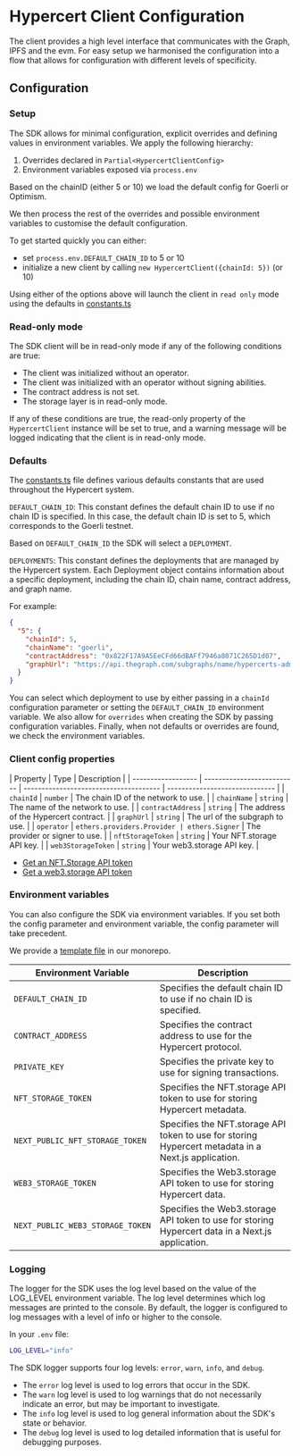 # Hypercert Client Configuration

The client provides a high level interface that communicates with the Graph, IPFS and the evm. For easy setup we harmonised the configuration into a flow that allows for configuration with different levels of specificity.

## Configuration

### Setup

The SDK allows for minimal configuration, explicit overrides and defining values in environment variables. We apply the following hierarchy:

1. Overrides declared in `Partial<HypercertClientConfig>`
2. Environment variables exposed via `process.env`

Based on the chainID (either 5 or 10) we load the default config for Goerli or Optimism.

We then process the rest of the overrides and possible environment variables to customise the default configuration.

To get started quickly you can either:

- set `process.env.DEFAULT_CHAIN_ID` to 5 or 10
- initialize a new client by calling `new HypercertClient({chainId: 5})` (or 10)

Using either of the options above will launch the client in `read only` mode using the defaults in [constants.ts](https://github.com/hypercerts-org/hypercerts/blob/main/sdk/src/constants.ts)

### Read-only mode

The SDK client will be in read-only mode if any of the following conditions are true:

- The client was initialized without an operator.
- The client was initialized with an operator without signing abilities.
- The contract address is not set.
- The storage layer is in read-only mode.

If any of these conditions are true, the read-only property of the `HypercertClient` instance will be set to true, and a warning message will be logged indicating that the client is in read-only mode.

### Defaults

The [constants.ts](https://github.com/hypercerts-org/hypercerts/blob/main/sdk/src/constants.ts) file defines various defaults constants that are used throughout the Hypercert system.

`DEFAULT_CHAIN_ID`: This constant defines the default chain ID to use if no chain ID is specified. In this case, the
default chain ID is set to 5, which corresponds to the Goerli testnet.

Based on `DEFAULT_CHAIN_ID` the SDK will select a `DEPLOYMENT`.

`DEPLOYMENTS`: This constant defines the deployments that are managed by the Hypercert system. Each Deployment object
contains information about a specific deployment, including the chain ID, chain name, contract address, and graph name.

For example:

```json
{
  "5": {
    "chainId": 5,
    "chainName": "goerli",
    "contractAddress": "0x822F17A9A5EeCFd66dBAFf7946a8071C265D1d07",
    "graphUrl": "https://api.thegraph.com/subgraphs/name/hypercerts-admin/hypercerts-testnet"
  }
}
```

You can select which deployment to use by either passing in a `chainId` configuration parameter or setting the `DEFAULT_CHAIN_ID` environment variable. We also allow for `overrides`
when creating the SDK by passing configuration variables. Finally, when not defaults or overrides are found, we check the environment variables.

### Client config properties

| Property           | Type                       | Description                            |
| ------------------ | -------------------------- | -------------------------------------- | ------------------------------ |
| `chainId`          | `number`                   | The chain ID of the network to use.    |
| `chainName`        | `string`                   | The name of the network to use.        |
| `contractAddress`  | `string`                   | The address of the Hypercert contract. |
| `graphUrl`         | `string`                   | The url of the subgraph to use.        |
| `operator`         | `ethers.providers.Provider | ethers.Signer`                         | The provider or signer to use. |
| `nftStorageToken`  | `string`                   | Your NFT.storage API key.              |
| `web3StorageToken` | `string`                   | Your web3.storage API key.             |

- [Get an NFT.Storage API token](https://nft.storage/docs/#get-an-api-token)
- [Get a web3.storage API token](https://web3.storage/docs/how-tos/generate-api-token/)

### Environment variables

You can also configure the SDK via environment variables. If you set both the config parameter and environment variable, the config parameter will take precedent.

We provide a [template file](https://github.com/hypercerts-org/hypercerts/blob/main/sdk/.env.template) in our monorepo.

| Environment Variable             | Description                                                                                         |
| -------------------------------- | --------------------------------------------------------------------------------------------------- |
| `DEFAULT_CHAIN_ID`               | Specifies the default chain ID to use if no chain ID is specified.                                  |
| `CONTRACT_ADDRESS`               | Specifies the contract address to use for the Hypercert protocol.                                   |
| `PRIVATE_KEY`                    | Specifies the private key to use for signing transactions.                                          |
| `NFT_STORAGE_TOKEN`              | Specifies the NFT.storage API token to use for storing Hypercert metadata.                          |
| `NEXT_PUBLIC_NFT_STORAGE_TOKEN`  | Specifies the NFT.storage API token to use for storing Hypercert metadata in a Next.js application. |
| `WEB3_STORAGE_TOKEN`             | Specifies the Web3.storage API token to use for storing Hypercert data.                             |
| `NEXT_PUBLIC_WEB3_STORAGE_TOKEN` | Specifies the Web3.storage API token to use for storing Hypercert data in a Next.js application.    |

### Logging

The logger for the SDK uses the log level based on the value of the LOG_LEVEL environment variable. The log level
determines which log messages are printed to the console. By default, the logger is configured to log messages with a
level of info or higher to the console.

In your `.env` file:

```bash
LOG_LEVEL="info"
```

The SDK logger supports four log levels: `error`, `warn`, `info`, and `debug`.

- The `error` log level is used to log errors that occur in the SDK.
- The `warn` log level is used to log warnings that do not necessarily indicate an error, but may be important to investigate.
- The `info` log level is used to log general information about the SDK's state or behavior.
- The `debug` log level is used to log detailed information that is useful for debugging purposes.
